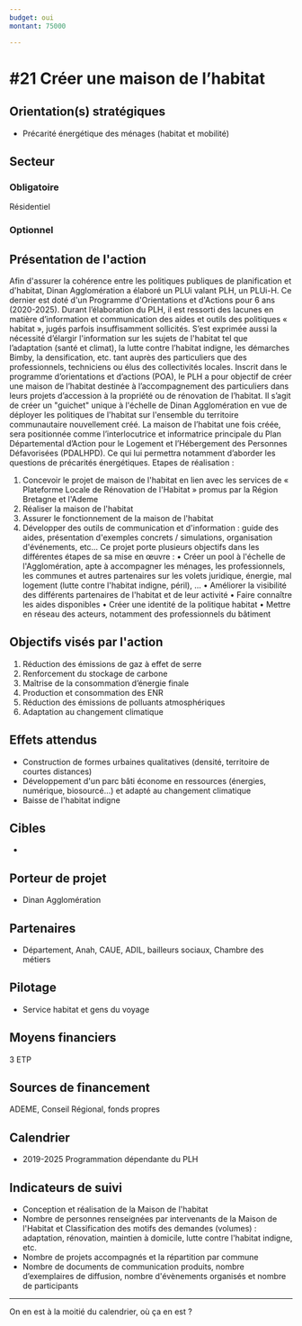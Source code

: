 ```yaml
---
budget: oui
montant: 75000

---
```


# #21 Créer une maison de l’habitat

## Orientation(s) stratégiques

- Précarité énergétique des ménages (habitat et mobilité)

## Secteur
### Obligatoire

Résidentiel

### Optionnel



## Présentation de l'action

Afin d'assurer la cohérence entre les politiques publiques de planification et d'habitat, Dinan Agglomération a élaboré un PLUi valant PLH, un PLUi-H. Ce dernier est doté d'un Programme d'Orientations et d'Actions pour 6 ans (2020-2025).
Durant l’élaboration du PLH, il est ressorti des lacunes en matière d’information et communication des aides et outils des politiques « habitat », jugés parfois insuffisamment sollicités. S’est exprimée aussi la nécessité d’élargir l'information sur les sujets de l'habitat tel que l’adaptation (santé et climat), la lutte contre l’habitat indigne, les démarches Bimby, la densification, etc. tant auprès des particuliers que des professionnels, techniciens ou élus des collectivités locales.
Inscrit dans le programme d’orientations et d’actions (POA), le PLH a pour objectif de créer une maison de l’habitat destinée à l’accompagnement des particuliers dans leurs projets d’accession à la propriété ou de rénovation de l’habitat. Il s’agit de créer un "guichet" unique à l'échelle de Dinan Agglomération en vue de déployer les politiques de l'habitat sur l'ensemble du territoire communautaire nouvellement créé.
La maison de l’habitat une fois créée, sera positionnée comme l’interlocutrice et informatrice principale du Plan Départemental d’Action pour le Logement et l’Hébergement des Personnes Défavorisées (PDALHPD). Ce qui lui permettra notamment d’aborder les questions de précarités énergétiques.
Etapes de réalisation :
1. Concevoir le projet de maison de l'habitat en lien avec les services de « Plateforme
Locale de Rénovation de l'Habitat » promus par la Région Bretagne et l'Ademe
2. Réaliser la maison de l'habitat
3. Assurer le fonctionnement de la maison de l'habitat
4. Développer des outils de communication et d'information : guide des aides,
présentation d'exemples concrets / simulations, organisation d'événements, etc...
Ce projet porte plusieurs objectifs dans les différentes étapes de sa mise en œuvre :
• Créer un pool à l'échelle de l'Agglomération, apte à accompagner les ménages, les
professionnels, les communes et autres partenaires sur les volets juridique, énergie, mal logement (lutte contre l'habitat indigne, péril), ...
• Améliorer la visibilité des différents partenaires de l'habitat et de leur activité
• Faire connaître les aides disponibles
• Créer une identité de la politique habitat
• Mettre en réseau des acteurs, notamment des professionnels du bâtiment

## Objectifs visés par l'action

1. Réduction des émissions de gaz à effet de serre
2. Renforcement du stockage de carbone
3. Maîtrise de la consommation d’énergie finale
4. Production et consommation des ENR
7. Réduction des émissions de polluants atmosphériques
9. Adaptation au changement climatique

## Effets attendus

- Construction de formes urbaines qualitatives (densité, territoire de courtes distances)
- Développement d'un parc bâti économe en ressources (énergies, numérique, biosourcé…) et adapté au changement climatique
- Baisse de l'habitat indigne

## Cibles

-

## Porteur de projet

- Dinan Agglomération

## Partenaires

- Département, Anah, CAUE, ADIL, bailleurs sociaux, Chambre des métiers

## Pilotage

- Service habitat et gens du voyage

## Moyens financiers

3 ETP

## Sources de financement

ADEME, Conseil Régional, fonds propres

## Calendrier

- 2019-2025 Programmation dépendante du PLH

## Indicateurs de suivi

- Conception et réalisation de la Maison de l'habitat
- Nombre de personnes renseignées par intervenants de la Maison de l'Habitat et Classification des motifs des demandes (volumes) : adaptation, rénovation, maintien à domicile, lutte contre l'habitat indigne, etc.
- Nombre de projets accompagnés et la répartition par commune
- Nombre de documents de communication produits, nombre d’exemplaires de diffusion, nombre d'évènements organisés et nombre de participants


---
On en est à la moitié du calendrier, où ça en est ?
